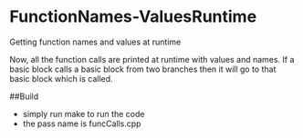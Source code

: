 # FunctionNames-ValuesRuntime
Getting function names and values at runtime

Now, all the function calls are printed at runtime with values and names.
If a basic block calls a basic block from two branches then it will go to that basic block which is called. 

##Build
 - simply run make to run the code
 - the pass name is funcCalls.cpp
```
